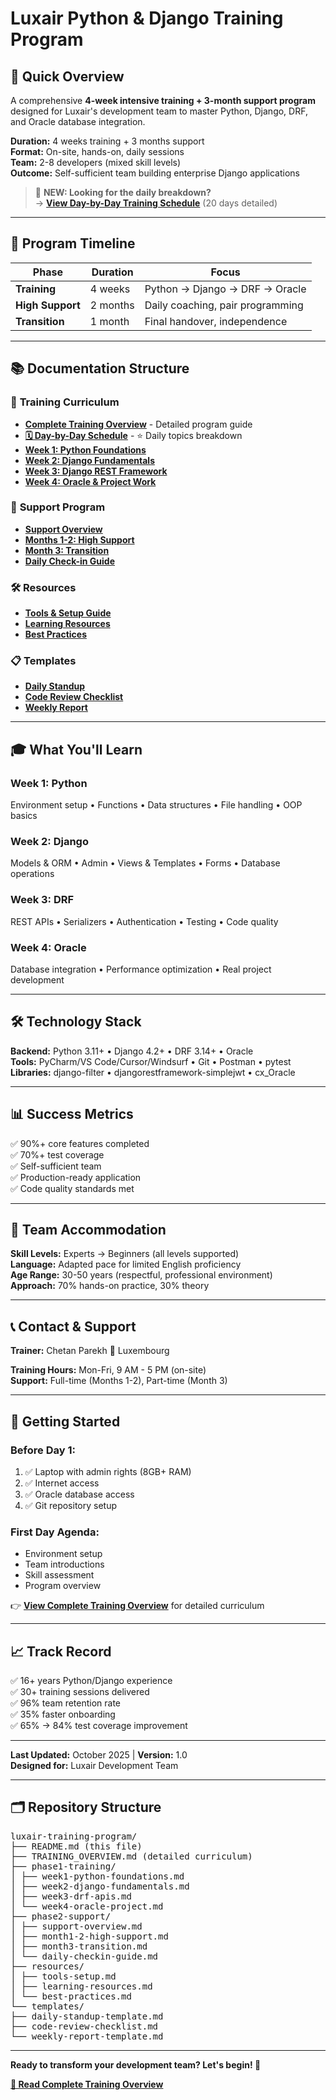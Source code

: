 # Luxair Python & Django Training Program

## 🎯 Quick Overview

A comprehensive **4-week intensive training + 3-month support program** designed for Luxair's development team to master Python, Django, DRF, and Oracle database integration.

**Duration:** 4 weeks training + 3 months support  
**Format:** On-site, hands-on, daily sessions  
**Team:** 2-8 developers (mixed skill levels)  
**Outcome:** Self-sufficient team building enterprise Django applications

> 📌 **NEW: Looking for the daily breakdown?**  
> → **[View Day-by-Day Training Schedule](DETAILED_TRAINING_SCHEDULE.md)** (20 days detailed)

---

## 📅 Program Timeline

| Phase | Duration | Focus |
|-------|----------|-------|
| **Training** | 4 weeks | Python → Django → DRF → Oracle |
| **High Support** | 2 months | Daily coaching, pair programming |
| **Transition** | 1 month | Final handover, independence |

---

## 📚 Documentation Structure

### 📖 **Training Curriculum**
- **[Complete Training Overview](TRAINING_OVERVIEW.md)** - Detailed program guide
- **[🗓️ Day-by-Day Schedule](DETAILED_TRAINING_SCHEDULE.md)** - ⭐ Daily topics breakdown
- **[Week 1: Python Foundations](phase1-training/week1-python-foundations.md)**
- **[Week 2: Django Fundamentals](phase1-training/week2-django-fundamentals.md)**
- **[Week 3: Django REST Framework](phase1-training/week3-drf-apis.md)**
- **[Week 4: Oracle & Project Work](phase1-training/week4-oracle-project.md)**

### 🤝 **Support Program**
- **[Support Overview](phase2-support/support-overview.md)**
- **[Months 1-2: High Support](phase2-support/month1-2-high-support.md)**
- **[Month 3: Transition](phase2-support/month3-transition.md)**
- **[Daily Check-in Guide](phase2-support/daily-checkin-guide.md)**

### 🛠️ **Resources**
- **[Tools & Setup Guide](resources/tools-setup.md)**
- **[Learning Resources](resources/learning-resources.md)**
- **[Best Practices](resources/best-practices.md)**

### 📋 **Templates**
- **[Daily Standup](templates/daily-standup-template.md)**
- **[Code Review Checklist](templates/code-review-checklist.md)**
- **[Weekly Report](templates/weekly-report-template.md)**

---

## 🎓 What You'll Learn

### **Week 1: Python** 
Environment setup • Functions • Data structures • File handling • OOP basics

### **Week 2: Django**
Models & ORM • Admin • Views & Templates • Forms • Database operations

### **Week 3: DRF**
REST APIs • Serializers • Authentication • Testing • Code quality

### **Week 4: Oracle**
Database integration • Performance optimization • Real project development

---

## 🛠️ Technology Stack

**Backend:** Python 3.11+ • Django 4.2+ • DRF 3.14+ • Oracle  
**Tools:** PyCharm/VS Code/Cursor/Windsurf • Git • Postman • pytest  
**Libraries:** django-filter • djangorestframework-simplejwt • cx_Oracle

---

## 📊 Success Metrics

✅ 90%+ core features completed  
✅ 70%+ test coverage  
✅ Self-sufficient team  
✅ Production-ready application  
✅ Code quality standards met

---

## 👥 Team Accommodation

**Skill Levels:** Experts → Beginners (all levels supported)  
**Language:** Adapted pace for limited English proficiency  
**Age Range:** 30-50 years (respectful, professional environment)  
**Approach:** 70% hands-on practice, 30% theory

---

## 📞 Contact & Support

**Trainer:** Chetan Parekh
📍 Luxembourg

**Training Hours:** Mon-Fri, 9 AM - 5 PM (on-site)  
**Support:** Full-time (Months 1-2), Part-time (Month 3)

---

## 🚀 Getting Started

### **Before Day 1:**
1. ✅ Laptop with admin rights (8GB+ RAM)
2. ✅ Internet access
3. ✅ Oracle database access
4. ✅ Git repository setup

### **First Day Agenda:**
- Environment setup
- Team introductions
- Skill assessment
- Program overview

👉 **[View Complete Training Overview](TRAINING_OVERVIEW.md)** for detailed curriculum

---

## 📈 Track Record

✅ 16+ years Python/Django experience  
✅ 30+ training sessions delivered  
✅ 96% team retention rate  
✅ 35% faster onboarding  
✅ 65% → 84% test coverage improvement

---

**Last Updated:** October 2025 | **Version:** 1.0  
**Designed for:** Luxair Development Team

---

## 🗂️ Repository Structure
<pre>
luxair-training-program/
├── README.md (this file)
├── TRAINING_OVERVIEW.md (detailed curriculum)
├── phase1-training/
│ ├── week1-python-foundations.md
│ ├── week2-django-fundamentals.md
│ ├── week3-drf-apis.md
│ └── week4-oracle-project.md
├── phase2-support/
│ ├── support-overview.md
│ ├── month1-2-high-support.md
│ ├── month3-transition.md
│ └── daily-checkin-guide.md
├── resources/
│ ├── tools-setup.md
│ ├── learning-resources.md
│ └── best-practices.md
└── templates/
├── daily-standup-template.md
├── code-review-checklist.md
└── weekly-report-template.md
</pre>

---

**Ready to transform your development team? Let's begin! 🚀**

**[📖 Read Complete Training Overview](TRAINING_OVERVIEW.md)**